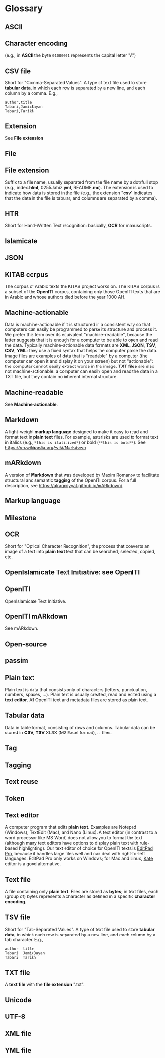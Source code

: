 # Glossary

## ASCII

## Character encoding

(e.g., in **ASCII** the byte `01000001` 
represents the capital letter "A")

## CSV file

Short for "Comma-Separated Values". A type of text file used to store **tabular data**,
in which each row is separated by a new line, and each column by a comma. E.g., 

```
author,title
Tabari,JamicBayan
Tabari,Tarikh
```

## Extension

See **File extension**

## File

## File extension

Suffix to a file name, usually separated from the file name by a dot/full stop
(e.g., index.**html**, 0255Jahiz.**yml**, README.**md**).
The extension is used to indicate how data is stored in the file
(e.g., the extension "**csv**" indicates that the data in the file
is tabular, and columns are separated by a comma).

## HTR

Short for Hand-Written Text recognition: basically, **OCR** for manuscripts.

## Islamicate

## JSON

## KITAB corpus

The corpus of Arabic texts the KITAB project works on. 
The KITAB corpus is a subset of the **OpenITI** corpus,
containing only those OpenITI texts that are in Arabic
and whose authors died before the year 1000 AH.

## Machine-actionable

Data is machine-actionable if it is structured in a consistent way so that computers 
can easily be programmed to parse its structure and process it. We prefer this term over
its equivalent "machine-readable", because the latter suggests that it is enough
for a computer to be able to open and read the data. 
Typically machine-actionable data formats are **XML**, **JSON**, **TSV**, **CSV**, **YML**: 
they use a fixed syntax that helps the computer parse the data. 
Image files are examples of data
that is "readable" by a computer (the computer can open it and display it on your
screen) but not "actionable": the computer cannot easily extract words in the image.
**TXT files** are also not machine-actionable: a computer can easily open and read 
the data in a TXT file, but they contain no inherent internal structure. 

## Machine-readable

See **Machine-actionable**.

## Markdown

A light-weight **markup language** designed to make it easy to read and format 
text in **plain text** files. For example, asterisks are used to format text in
italics (e.g., `*this is italicized*`) or bold (`**this is bold**`). 
See https://en.wikipedia.org/wiki/Markdown

## mARkdown

A version of **Markdown** that was developed by Maxim Romanov to facilitate
structural and semantic **tagging** of the OpenITI corpus. For a full description, 
see https://alraqmiyyat.github.io/mARkdown/

## Markup language

## Milestone

## OCR

Short for "Optical Character Recognition", the process that converts an image of a text
into **plain text** text that can be searched, selected, copied, etc.

## OpenIslamicate Text Initiative: see OpenITI

## OpenITI

OpenIslamicate Text Initiative. 

## OpenITI mARkdown

See mARkdown.

## Open-source

## passim

## Plain text

Plain text is data that consists only of characters 
(letters, punctuation, numbers, spaces, ...). 
Plain text is usually created, read and edited using 
a **text editor**.
All OpenITI text and metadata files are stored as plain text.

## Tabular data

Data in table format, consisting of rows and columns.
Tabular data can be stored in **CSV**, **TSV** 
XLSX (MS Excel format), ... files.

## Tag

## Tagging

## Text reuse

## Token

## Text editor

A computer program that edits **plain text**. 
Examples are Notepad (Windows), TextEdit (Mac), and Nano (Linux).
A text editor (in contrast to a word processor like MS Word)
does not allow you to format the text (although many text editors
have options to display plain text with rule-based highlighting).
Our text editor of choice for OpenITI texts is 
[EditPad Pro](https://www.editpadpro.com/), because it handles large
files well and can deal with right-to-left languages. 
EditPad Pro only works on Windows; for Mac and Linux,
[Kate](https://kate-editor.org/) editor is a good alternative.


## Text file

A file containing only **plain text**.
Files are stored as **bytes**; in text files, each (group of)
bytes represents a character as defined in a specific 
**character encoding**.

## TSV file

Short for "Tab-Separated Values". A type of text file used to store **tabular data**,
in which each row is separated by a new line, and each column by a tab character. E.g., 

```
author  title
Tabari  JamicBayan
Tabari  Tarikh
```

## TXT file
A **text file** with the **file extension** ".txt".

## Unicode

## UTF-8

## XML file

## YML file

